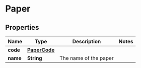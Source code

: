 

# Paper

## Properties

Name | Type | Description | Notes
------------ | ------------- | ------------- | -------------
**code** | [**PaperCode**](PaperCode.md) |  | 
**name** | **String** | The name of the paper | 




